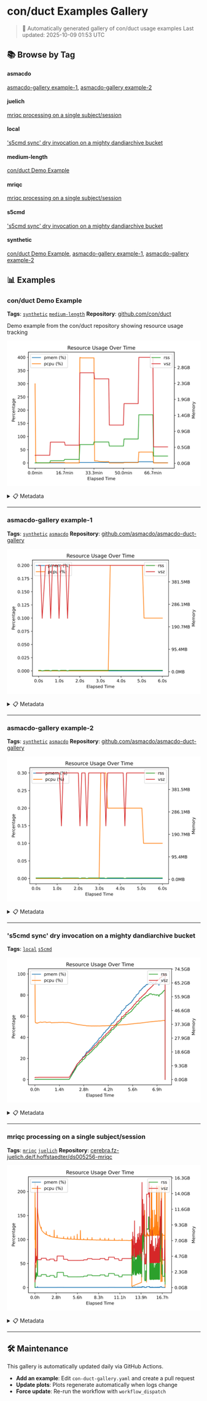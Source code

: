 # con/duct Examples Gallery

> 🤖 Automatically generated gallery of con/duct usage examples
> Last updated: 2025-10-09 01:53 UTC


## 📚 Browse by Tag

#### asmacdo

[asmacdo-gallery example-1](#asmacdo-gallery-example-1), [asmacdo-gallery example-2](#asmacdo-gallery-example-2)

#### juelich

[mriqc processing on a single subject/session](#mriqc-processing-on-a-single-subject-session)

#### local

['s5cmd sync' dry invocation on a mighty dandiarchive bucket](#s5cmd-sync-dry-invocation-on-a-mighty-dandiarchive-bucket)

#### medium-length

[con/duct Demo Example](#con-duct-demo-example)

#### mriqc

[mriqc processing on a single subject/session](#mriqc-processing-on-a-single-subject-session)

#### s5cmd

['s5cmd sync' dry invocation on a mighty dandiarchive bucket](#s5cmd-sync-dry-invocation-on-a-mighty-dandiarchive-bucket)

#### synthetic

[con/duct Demo Example](#con-duct-demo-example), [asmacdo-gallery example-1](#asmacdo-gallery-example-1), [asmacdo-gallery example-2](#asmacdo-gallery-example-2)

## 📊 Examples

### con/duct Demo Example

**Tags**: [`synthetic`](#synthetic) [`medium-length`](#medium-length)
**Repository**: [github.com/con/duct](https://github.com/con/duct/)

Demo example from the con/duct repository showing resource usage tracking

![Plot for con/duct Demo Example](images/con-duct-demo-example.svg)

<details>
<summary>📋 Metadata</summary>

- **Info file**: [example_output_info.json](logs/conduct-demo-example/example_output_info.json)
- **Usage data**: [example_output_usage.json](logs/conduct-demo-example/example_output_usage.json)
- **Standard output**: [stdout](logs/conduct-demo-example/example_output_stdout)
- **Standard error**: [stderr](logs/conduct-demo-example/example_output_stderr)

</details>

---

### asmacdo-gallery example-1

**Tags**: [`synthetic`](#synthetic) [`asmacdo`](#asmacdo)
**Repository**: [github.com/asmacdo/asmacdo-duct-gallery](https://github.com/asmacdo/asmacdo-duct-gallery/)

![Plot for asmacdo-gallery example-1](images/asmacdo-gallery-example-1.svg)

<details>
<summary>📋 Metadata</summary>

- **Info file**: [example_output_info.json](logs/asmacdo-gallery-example-1/example_output_info.json)
- **Usage data**: [example_output_usage.json](logs/asmacdo-gallery-example-1/example_output_usage.json)
- **Standard output**: [stdout](logs/asmacdo-gallery-example-1/example_output_stdout)
- **Standard error**: [stderr](logs/asmacdo-gallery-example-1/example_output_stderr)

</details>

---

### asmacdo-gallery example-2

**Tags**: [`synthetic`](#synthetic) [`asmacdo`](#asmacdo)
**Repository**: [github.com/asmacdo/asmacdo-duct-gallery](https://github.com/asmacdo/asmacdo-duct-gallery/)

![Plot for asmacdo-gallery example-2](images/asmacdo-gallery-example-2.svg)

<details>
<summary>📋 Metadata</summary>

- **Info file**: [example_output_info.json](logs/asmacdo-gallery-example-2/example_output_info.json)
- **Usage data**: [example_output_usage.json](logs/asmacdo-gallery-example-2/example_output_usage.json)
- **Standard output**: [stdout](logs/asmacdo-gallery-example-2/example_output_stdout)
- **Standard error**: [stderr](logs/asmacdo-gallery-example-2/example_output_stderr)

</details>

---

### 's5cmd sync' dry invocation on a mighty dandiarchive bucket

**Tags**: [`local`](#local) [`s5cmd`](#s5cmd)

![Plot for 's5cmd sync' dry invocation on a mighty dandiarchive bucket](images/s5cmd-sync-dry-invocation-on-a-mighty-dandiarchive-bucket.svg)

<details>
<summary>📋 Metadata</summary>

- **Info file**: [example_output_info.json](/home/runner/work/yarikoptic-duct-gallery/yarikoptic-duct-gallery/logs/s5cmd-1/2024.10.28T11.08.51-2733714_info.json)
- **Usage data**: [example_output_usage.json](/home/runner/work/yarikoptic-duct-gallery/yarikoptic-duct-gallery/logs/s5cmd-1/2024.10.28T11.08.51-2733714_usage.json)
- **Standard output**: [stdout](/home/runner/work/yarikoptic-duct-gallery/yarikoptic-duct-gallery/logs/s5cmd-1/2024.10.28T11.08.51-2733714_stdout)
- **Standard error**: [stderr](/home/runner/work/yarikoptic-duct-gallery/yarikoptic-duct-gallery/logs/s5cmd-1/2024.10.28T11.08.51-2733714_stderr)

</details>

---

### mriqc processing on a single subject/session

**Tags**: [`mriqc`](#mriqc) [`juelich`](#juelich)
**Repository**: [cerebra.fz-juelich.de/f.hoffstaedter/ds005256-mriqc](https://cerebra.fz-juelich.de/f.hoffstaedter/ds005256-mriqc)

![Plot for mriqc processing on a single subject/session](images/mriqc-processing-on-a-single-subject-session.svg)

<details>
<summary>📋 Metadata</summary>

- **Info file**: [example_output_info.json](logs/mriqc-processing-on-a-single-subjectsession/example_output_info.json)
- **Usage data**: [example_output_usage.json](logs/mriqc-processing-on-a-single-subjectsession/example_output_usage.json)
- **Standard output**: [stdout](logs/mriqc-processing-on-a-single-subjectsession/example_output_stdout)
- **Standard error**: [stderr](logs/mriqc-processing-on-a-single-subjectsession/example_output_stderr)

</details>

---

## 🛠️ Maintenance

This gallery is automatically updated daily via GitHub Actions.

- **Add an example**: Edit `con-duct-gallery.yaml` and create a pull request
- **Update plots**: Plots regenerate automatically when logs change
- **Force update**: Re-run the workflow with `workflow_dispatch`
